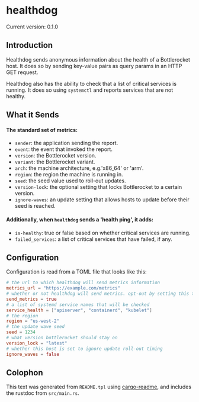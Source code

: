 # healthdog

Current version: 0.1.0

## Introduction

Healthdog sends anonymous information about the health of a Bottlerocket host.
It does so by sending key-value pairs as query params in an HTTP GET request.

Healthdog also has the ability to check that a list of critical services is running.
It does so using `systemctl` and reports services that are not healthy.

## What it Sends

#### The standard set of metrics:

* `sender`: the application sending the report.
* `event`: the event that invoked the report.
* `version`: the Bottlerocket version.
* `variant`: the Bottlerocket variant.
* `arch`: the machine architecture, e.g.'x86_64' or 'arm'.
* `region`: the region the machine is running in.
* `seed`: the seed value used to roll-out updates.
* `version-lock`: the optional setting that locks Bottlerocket to a certain version.
* `ignore-waves`: an update setting that allows hosts to update before their seed is reached.

#### Additionally, when `healthdog` sends a 'health ping', it adds:

* `is-healthy`: true or false based on whether critical services are running.
* `failed_services`: a list of critical services that have failed, if any.

## Configuration

Configuration is read from a TOML file that looks like this:

```toml
# the url to which healthdog will send metrics information
metrics_url = "https://example.com/metrics"
# whether or not healthdog will send metrics. opt-out by setting this to false
send_metrics = true
# a list of systemd service names that will be checked
service_health = ["apiserver", "containerd", "kubelet"]
# the region
region = "us-west-2"
# the update wave seed
seed = 1234
# what version bottlerocket should stay on
version_lock = "latest"
# whether this host is set to ignore update roll-out timing
ignore_waves = false
```

## Colophon

This text was generated from `README.tpl` using [cargo-readme](https://crates.io/crates/cargo-readme), and includes the rustdoc from `src/main.rs`.
